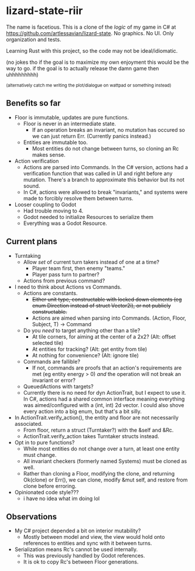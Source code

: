 # lizard-state-riir
The name is facetious. This is a clone of the *logic* of my game in C# at https://github.com/artlessavian/lizard-state.
No graphics. No UI. Only organization and tests.

Learning Rust with this project, so the code may not be ideal/idiomatic.

(no jokes tho if the goal is to maximize my own enjoyment this would be the way to go. if the goal is to actually release the damn game then uhhhhhhhhh)

<small> (alternatively catch me writing the plot/dialogue on wattpad or something instead) </small>

## Benefits so far
* Floor is immutable, updates are pure functions.
    * Floor is never in an intermediate state.
        * If an operation breaks an invariant, no mutation has occured so we can just return Err. (Currently panics instead.)
    * Entities are immutable too.
        * Most entities do not change between turns, so cloning an Rc makes sense.
* Action verification
    * Actions are parsed into Commands. In the C# version, actions had a verification function that was called in UI and right before any mutation. There's a branch to approximate this behavior but its not sound.
    * In C#, actions were allowed to break "invariants," and systems were made to forcibly resolve them between turns.
* Looser coupling to Godot
    * Had trouble moving to 4.
    * Godot needed to initialize Resources to serialize them
    * Everything was a Godot Resource.

## Current plans
* Turntaking
    * Allow *set* of current turn takers instead of one at a time?
        * Player team first, then enemy "teams."
        * Player pass turn to partner?
    * Actions from previous command?
* I need to think about Actions vs Commands.
    * Actions are constants.
        * ~~Either unit type, constructable with locked down elements (eg enum Direction instead of struct Vector2i), or not publicly constructable.~~
        * Actions are aimed when parsing into Commands. (Action, Floor, Subject, T) -> Command
    * Do you *need* to target anything other than a tile?
        * At tile corners, for aiming at the center of a 2x2? (Alt: offset selected tile)
        * At entities for tracking? (Alt: get entity from tile)
        * At nothing for convenience? (Alt: ignore tile)
    * Commands are fallible?
        * If not, commands are proofs that an action's requirements are met (eg entity energy > 0) *and* the operation will not break an invariant or error?
    * QueuedActions with targets?
    * Currently there is no need for dyn ActionTrait, but I expect to use it. In C#, actions had a shared common interface meaning everything was aimed/configured with a (int, int) 2d vector. I could also shove every action into a big enum, but that's a bit silly.
* In ActionTrait.verify_action(), the entity and floor are not necessarily associated.
    * From floor, return a struct (Turntaker?) with the &self and &Rc<Entity>.
    * ActionTrait.verify_action takes Turntaker structs instead.
* Opt in to pure functions?
    * While most entities do not change over a turn, at least one entity must change.
    * All invariant checkers (formerly named Systems) must be cloned as well.
    * Rather than cloning a Floor, modifying the clone, and returning Ok(clone) or Err(), we can clone, modify &mut self, and restore from clone before erroring.
* Opinionated code style???
    * i have no idea what im doing lol

## Observations
* My C# project depended a bit on interior mutability?
    * Mostly between model and view, the view would hold onto references to entities and sync with it between turns.
* Serialization means Rc's cannot be used internally.
    * This was previously handled by Godot references.
    * It is ok to copy Rc's between Floor generations.